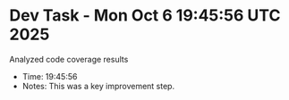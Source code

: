 # Dev Task - Mon Oct  6 19:45:56 UTC 2025
Analyzed code coverage results
- Time: 19:45:56
- Notes: This was a key improvement step.
